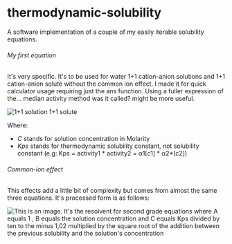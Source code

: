 # thermodynamic-solubility
A software implementation of a couple of my easily iterable solubility equations.

###### My first equation
It's very specific. It's to be used for water 1+1 cation-anion solutions and 1+1 cation-anion solute without the common ion effect. I made it for quick calculator usage requiring just the ans function.
Using a fuller expression of the... median activity method was it called? might be more useful.

![1+1 solution 1+1 solute](https://i.imgur.com/mLRAyL4.png)

Where:
* *C* stands for solution concentration in Molarity
* *Kps* stands for thermodynamic solubility constant, not solubility constant (e.g: Kps = activity1 \* activity2 = α1[c1] * α2*[c2])

###### Common-ion effect
This effects add a little bit of complexity but comes from almost the same three equations. It's processed form is as follows:

![This is an image. It's the resolvent for second grade equations where A equals 1 , B equals the solution concentration and C equals Kps divided by ten to the minus 1,02 multiplied by the square root of the addition between the previous solubility and the solution's concentration](https://i.imgur.com/94ouT7g.png)
